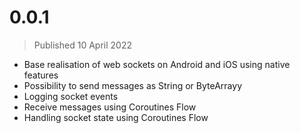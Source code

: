 # 0.0.1
> Published 10 April 2022
* Base realisation of web sockets on Android and iOS using native features
* Possibility to send messages as String or ByteArrayy
* Logging socket events
* Receive messages using Coroutines Flow
* Handling socket state using Coroutines Flow